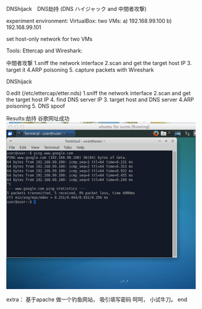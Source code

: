 DNShijack　DNS劫持 (DNS ハイジャック and 中間者攻撃)

experiment environment:
VirtualBox:
two VMs: a) 192.168.99.100
         b) 192.168.99.101

set host-only network for two VMs

Tools:  Ettercap and Wireshark:

中間者攻撃
1.sniff the network interface
2.scan and get the target host IP
3. target it
4.ARP poisoning
5. capture packets with Wireshark

DNShijack

0.edit (/etc/ettercap/etter.nds)
1.sniff the network interface
2.scan and get the target host IP
4. find DNS server IP
3. target host and DNS server
4.ARP poisoning
5. DNS spoof



Results:劫持 谷歌网址成功
![image](https://github.com/pengminjiong/dnshijacktest/blob/master/Screen2.png)





extra： 基于apache 做一个钓鱼网站， 吸引填写密码 呵呵， 小试牛刀。
end
